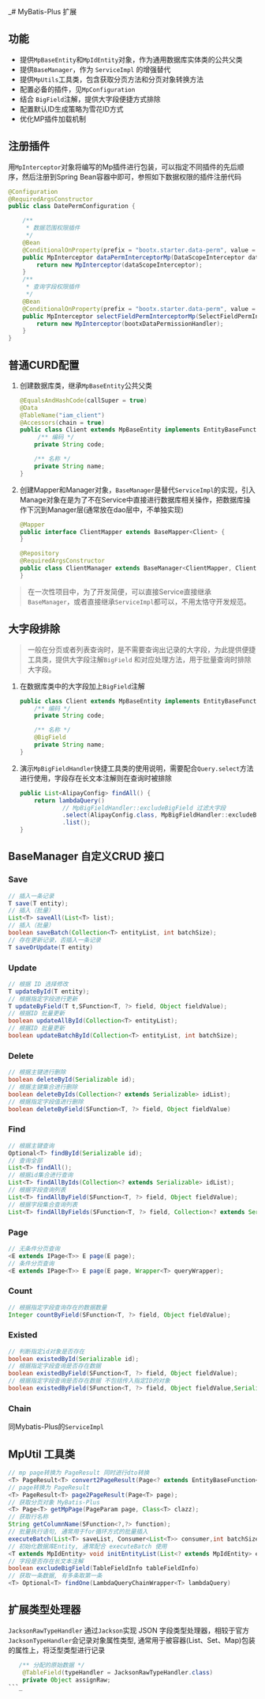 _# MyBatis-Plus 扩展
## 功能
- 提供`MpBaseEntity`和`MpIdEntity`对象，作为通用数据库实体类的公共父类
- 提供`BaseManager`，作为 `ServiceImpl` 的增强替代
- 提供`MpUtils`工具类，包含获取分页方法和分页对象转换方法
- 配置必备的插件，见`MpConfiguration`
- 结合 `BigField`注解，提供大字段便捷方式排除
- 配置默认ID生成策略为雪花ID方式
- 优化MP插件加载机制
## 注册插件
用`MpInterceptor`对象将编写的Mp插件进行包装，可以指定不同插件的先后顺序，然后注册到Spring Bean容器中即可，参照如下数据权限的插件注册代码
```java
@Configuration
@RequiredArgsConstructor
public class DatePermConfiguration {

    /**
     * 数据范围权限插件
     */
    @Bean
    @ConditionalOnProperty(prefix = "bootx.starter.data-perm", value = "enableDataPerm", havingValue = "true",matchIfMissing = true)
    public MpInterceptor dataPermInterceptorMp(DataScopeInterceptor dataScopeInterceptor) {
        return new MpInterceptor(dataScopeInterceptor);
    }
    /**
     * 查询字段权限插件
     */
    @Bean
    @ConditionalOnProperty(prefix = "bootx.starter.data-perm", value = "enableSelectFieldPerm", havingValue = "true",matchIfMissing = true)
    public MpInterceptor selectFieldPermInterceptorMp(SelectFieldPermInterceptor bootxDataPermissionHandler) {
        return new MpInterceptor(bootxDataPermissionHandler);
    }
}
```
## 普通CURD配置
1. 创建数据库类，继承`MpBaseEntity`公共父类  
    ```java
    @EqualsAndHashCode(callSuper = true)
    @Data
    @TableName("iam_client")
    @Accessors(chain = true)
    public class Client extends MpBaseEntity implements EntityBaseFunction<ClientDto> {
         /** 编码 */
        private String code;
    
        /** 名称 */
        private String name;
    }
    ```
2. 创建Mapper和Manager对象，`BaseManager`是替代`ServiceImpl`的实现，引入Manage对象在是为了不在Service中直接进行数据库相关操作，把数据库操作下沉到Manager层(通常放在dao层中，不单独实现)    
    ```java
    @Mapper
    public interface ClientMapper extends BaseMapper<Client> {
    }
    ```
    ```java
    @Repository
    @RequiredArgsConstructor
    public class ClientManager extends BaseManager<ClientMapper, Client> {
    }
    ```
> 在一次性项目中，为了开发简便，可以直接Service直接继承`BaseManager`，或者直接继承`ServiceImpl`都可以，不用太恪守开发规范。


## 大字段排除
> 一般在分页或者列表查询时，是不需要查询出记录的大字段，为此提供便捷工具类，提供大字段注解`BigField` 和对应处理方法，用于批量查询时排除大字段。

1. 在数据库类中的大字段加上`BigField`注解  
    ```java
    public class Client extends MpBaseEntity implements EntityBaseFunction<ClientDto> {
        /** 编码 */
        private String code;
    
        /** 名称 */
        @BigField
        private String name;
    }
    ```
2. 演示`MpBigFieldHandler`快捷工具类的使用说明，需要配合`Query.select`方法进行使用，字段存在长文本注解则在查询时被排除  
    ```java
    public List<AlipayConfig> findAll() {
        return lambdaQuery()
                // MpBigFieldHandler::excludeBigField 过滤大字段
                .select(AlipayConfig.class, MpBigFieldHandler::excludeBigField)
                .list();
    }
    ```

## BaseManager 自定义CRUD 接口
### Save

```java
// 插入一条记录
T save(T entity);
// 插入（批量）
List<T> saveAll(List<T> list);
// 插入（批量）
boolean saveBatch(Collection<T> entityList, int batchSize);
// 存在更新记录，否插入一条记录
T saveOrUpdate(T entity)
```
### Update

```java
// 根据 ID 选择修改
T updateById(T entity);
// 根据指定字段进行更新
T updateByField(T t,SFunction<T, ?> field, Object fieldValue);
// 根据ID 批量更新
boolean updateAllById(Collection<T> entityList);
// 根据ID 批量更新
boolean updateBatchById(Collection<T> entityList, int batchSize);
```
### Delete

```java
// 根据主键进行删除
boolean deleteById(Serializable id);
// 根据主键集合进行删除
boolean deleteByIds(Collection<? extends Serializable> idList);
// 根据指定字段值进行删除
boolean deleteByField(SFunction<T, ?> field, Object fieldValue)
```
### Find

```java
// 根据主键查询
Optional<T> findById(Serializable id);
// 查询全部
List<T> findAll();
// 根据id集合进行查询
List<T> findAllByIds(Collection<? extends Serializable> idList);
// 根据字段查询列表
List<T> findAllByField(SFunction<T, ?> field, Object fieldValue);
// 根据字段集合查询列表
List<T> findAllByFields(SFunction<T, ?> field, Collection<? extends Serializable> fieldValues);
```
### Page

```java
// 无条件分页查询
<E extends IPage<T>> E page(E page);
// 条件分页查询
<E extends IPage<T>> E page(E page, Wrapper<T> queryWrapper);
```
### Count

```java
// 根据指定字段查询存在的数据数量
Integer countByField(SFunction<T, ?> field, Object fieldValue);
```
### Existed

```java
// 判断指定id对象是否存在
boolean existedById(Serializable id);
// 根据指定字段查询是否存在数据
boolean existedByField(SFunction<T, ?> field, Object fieldValue);
// 根据指定字段查询是否存在数据 不包括传入指定ID的对象
boolean existedByField(SFunction<T, ?> field, Object fieldValue,Serializable id);
```
### Chain

同Mybatis-Plus的`ServiceImpl`

## MpUtil 工具类

```java
// mp page转换为 PageResult 同时进行dto转换
<T> PageResult<T> convert2PageResult(Page<? extends EntityBaseFunction<T>> page);
// page转换为 PageResult
<T> PageResult<T> page2PageResult(Page<T> page);
// 获取分页对象 MyBatis-Plus
<T> Page<T> getMpPage(PageParam page, Class<T> clazz);
// 获取行名称
String getColumnName(SFunction<?,?> function);
// 批量执行语句, 通常用于for循环方式的批量插入
executeBatch(List<T> saveList, Consumer<List<T>> consumer,int batchSize);
// 初始化数据库Entity, 通常配合 executeBatch 使用
<T extends MpIdEntity> void initEntityList(List<? extends MpIdEntity> entityList,Long userId)
// 字段是否存在长文本注解
boolean excludeBigField(TableFieldInfo tableFieldInfo)
// 获取一条数据, 有多条取第一条
<T> Optional<T> findOne(LambdaQueryChainWrapper<T> lambdaQuery)
```

## 扩展类型处理器
`JacksonRawTypeHandler`  通过`Jackson`实现 JSON 字段类型处理器，相较于官方`JacksonTypeHandler`会记录对象属性类型, 通常用于被容器(List、Set、Map)包装的属性上，将泛型类型进行记录
```java
   /** 分配的原始数据 */
    @TableField(typeHandler = JacksonRawTypeHandler.class)
    private Object assignRaw;
```_

